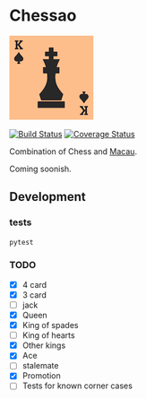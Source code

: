 # Chessao

![logo](misc/logo_150px.png)

[![Build Status](https://travis-ci.org/tadeoos/chessao.svg?branch=master)](https://travis-ci.org/tadeoos/chessao)
[![Coverage Status](https://coveralls.io/repos/github/tadeoos/chessao/badge.svg)](https://coveralls.io/github/tadeoos/chessao)

Combination of Chess and [Macau](https://en.wikipedia.org/wiki/Mau_mau_(card_game)).

Coming soonish.


## Development

### tests

```bash
pytest
```
### TODO

- [x] 4 card
- [x] 3 card
- [ ] jack
- [x] Queen
- [x] King of spades
- [ ] King of hearts
- [x] Other kings
- [x] Ace
- [ ] stalemate
- [x] Promotion
- [ ] Tests for known corner cases
